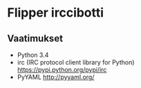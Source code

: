 Flipper irccibotti
==================

Vaatimukset
-----------

* Python 3.4
* irc (IRC protocol client library for Python) https://pypi.python.org/pypi/irc
* PyYAML http://pyyaml.org/

